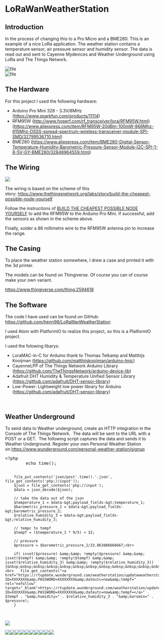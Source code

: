 # LoRaWanWeatherStation
<h2>Introduction</h2>
<p>In the process of changing this to a Pro Micro and a BME280.  This is an example of a nice LoRa application. The weather station contains a temperature sensor, air pressure sensor and humidity sensor. The data is read out and sent to Cayenne Mydevices and Weather Underground using LoRa and The Things Network.</p>
<p><img alt="file" src="https://ttnstaticfile.blob.core.windows.net/media/md_editor/image-1508417779575.large.png"><br>
<img alt="file" src="https://ttnstaticfile.blob.core.windows.net/media/md_editor/image-1508417844287.large.png"></p>
                
                  
<h2>The Hardware</h2>
<div>For this project I used the following hardware:</div><ul><li>Arduino Pro Mini 328 - 3.3V/8MHz&nbsp; (<a href="https://www.sparkfun.com/products/11114" rel="nofollow" target="_blank">https://www.sparkfun.com/products/11114</a>)</li><li>RFM95W&nbsp;(<a href="http://www.hoperf.com/rf_transceiver/lora/RFM95W.html" rel="nofollow" target="_blank">http://www.hoperf.com/rf_transceiver/lora/RFM95W.html</a>) (<a href="https://www.aliexpress.com/item/RFM95W-20dBm-100mW-868Mhz-915Mhz-DSSS-spread-spectrum-wireless-transceiver-module-SPI-SMD/32799536710.html" rel="nofollow" target="_blank">https://www.aliexpress.com/item/RFM95W-20dBm-100mW-868Mhz-915Mhz-DSSS-spread-spectrum-wireless-transceiver-module-SPI-SMD/32799536710.html</a>)</li><li>BME280 (<a href="https://www.aliexpress.com/item/BME280-Digital-Sensor-Temperature-Humidity-Barometric-Pressure-Sensor-Module-I2C-SPI-1-8-5V-GY-BME280/32848964559.html" rel="nofollow" target="_blank">https://www.aliexpress.com/item/BME280-Digital-Sensor-Temperature-Humidity-Barometric-Pressure-Sensor-Module-I2C-SPI-1-8-5V-GY-BME280/32848964559.html</a>)</li></ul>

<h2>The Wiring</h2>
<p><img src="https://ttnstaticfile.blob.core.windows.net/media/django-summernote/2017-10-19/811b9b9d-8271-4e64-a113-7fa30a6935aa.png" style=""></p><p>The wiring is based on the scheme of this story:&nbsp;<a href="https://www.thethingsnetwork.org/labs/story/build-the-cheapest-possible-node-yourself" rel="nofollow" target="_blank">https://www.thethingsnetwork.org/labs/story/build-the-cheapest-possible-node-yourself</a><a href="https://www.thethingsnetwork.org/labs/story/build-the-cheapest-possible-node-yourself" rel="nofollow" target="_blank"></a></p><p>Follow the instrucitons of&nbsp;<a href="https://www.thethingsnetwork.org/labs/story/build-the-cheapest-possible-node-yourself" rel="nofollow" target="_blank">BUILD THE CHEAPEST POSSIBLE NODE YOURSELF</a>&nbsp;to add the RFM95W to the Arduino Pro Mini.&nbsp;If successful, add the sensors as shown in the scheme above.&nbsp;</p><p>Finally, solder a 86 millimetre wire to the RFM95W antenna pin to increase the range.<br></p>

<h2>The Casing</h2>
<p></p><p>To place the weather station somewhere, I drew a case and printed it with the 3d printer.&nbsp;</p><p>The models can be found on Thingiverse. Of course you can of course make your own variant.&nbsp;</p><p><a href="https://www.thingiverse.com/thing:2594618" rel="nofollow" target="_blank">https://www.thingiverse.com/thing:2594618</a>

<h2>The Software</h2>
<p>The code I have used can be found on GitHub: <a href="https://github.com/henri98/LoRaWanWeatherStation" rel="nofollow" target="_blank">https://github.com/henri98/LoRaWanWeatherStation</a>&nbsp;</p><p> I used Atom with PlatformIO to realize this project, so this is a PlatformIO project. </p><p>I used the folowing libarys: </p><ul><li>LoraMAC-in-C for Arduino thank to&nbsp;Thomas Telkamp and Matthijs Kooijman (<a href="https://github.com/matthijskooijman/arduino-lmic" rel="nofollow" target="_blank">https://github.com/matthijskooijman/arduino-lmic</a>)</li><li>CayenneLPP of The Things Network Arduino Library (<a href="https://github.com/TheThingsNetwork/arduino-device-lib" rel="nofollow" target="_blank">https://github.com/TheThingsNetwork/arduino-device-lib</a>)</li><li>Adafruit DHT Humidity &amp; Temperature Unified Sensor Library (<a href="https://github.com/adafruit/DHT-sensor-library" rel="nofollow" target="_blank">https://github.com/adafruit/DHT-sensor-library</a>)</li><li>Low-Power: Lightweight low power library for Arduino (<a href="https://github.com/adafruit/DHT-sensor-library" rel="nofollow" target="_blank">https://github.com/adafruit/DHT-sensor-library</a>)</li></ul><p><br></p>

<h2>Weather Underground</h2>
<p>To send data to Weather underground, create an HTTP integration in the Console of The Things Network.&nbsp;&nbsp;The data will be sent to the URL with a POST or a GET.&nbsp;&nbsp;The following script captures the data and sends it to Weather Underground. Register your own Personal Weather Station on&nbsp;<a href="https://www.wunderground.com/personal-weather-station/signup" rel="nofollow" target="_blank">https://www.wunderground.com/personal-weather-station/signup</a>&nbsp;</p>
<pre>&lt;?php
        echo time();

        file_put_contents('json/post'.time().'.json', file_get_contents('php://input'));
        $json = file_get_contents('php://input');
        $data = json_decode($json);

        // take the data out of the json
        $temperature_1 = $data-&gt;payload_fields-&gt;temperature_1;
        $barometric_pressure_2 = $data-&gt;payload_fields-&gt;barometric_pressure_2;
        $relative_humidity_3 = $data-&gt;payload_fields-&gt;relative_humidity_3;

        // tempc to tempf
        $tempf = ($temperature_1 * 9/5) + 32;

        // pressure 
        $pressure = $barometric_pressure_2/33.863886666667;<br>

        if( isset($pressure) &amp;&amp; !empty($pressure) &amp;&amp; isset($tempf) &amp;&amp; !empty($tempf) &amp;&amp; isset($relative_humidity_3) &amp;&amp; !empty($relative_humidity_3)){&nbsp;&nbsp;&nbsp;&nbsp;&nbsp;&nbsp;&nbsp;&nbsp;&nbsp;&nbsp;&nbsp;&nbsp; <br>   file_get_contents("<a href="https://rtupdate.wunderground.com/weatherstation/updateweatherstation.php?ID=XXXXXXX&amp;PASSWORD=XXXXXXXX&amp;dateutc=now&amp;tempf=" rel="nofollow" target="_blank">https://rtupdate.wunderground.com/weatherstation/updateweatherstation.php?ID=XXXXXXX&amp;PASSWORD=XXXXXXXX&amp;dateutc=now&amp;tempf=</a>" . $tempf . "&amp;humidity=" . $relative_humidity_3 . "&amp;baromin=" . $pressure);
        }
</pre>
<img src="https://ttnstaticfile.blob.core.windows.net/media/django-summernote/2017-10-19/7c9ed53f-24e6-49f5-9640-83e6e950f5db.png" style="">


<img src="https://lh3.googleusercontent.com/2EEyawmH3rNHn1ICmcI4wHNzP1-plMN-IJxe3NnAsub2lSi9Zp1jWigjPEmqTnlTdkgrc150-cKWNF7q5sqJG9YTd4yc025VWEuFGw6Vczmv7FxojwAH0PHZHernPQTOCJg0n4YV3n28G4cQmKhcoJUWUemuw64o_M2pYzNppPF7c-25R_hjsCnmG1vbaC8iWtlcDZrDig82UTJvVyiBSjT-MDaof8mOEqhKD6YwUATIU5tDj0Ea7ArKiceiSxVLnBioM0xQ2RMr6EdKEvwv3CP7LvauiYLwdvDCT3lQ-oZ5UhhobHQNLrYVtR95zp-M2YXr6zbpcq0M4Y1mY8hVkBDsS3l_vOIqYVbNXUynr51Qhim5W8AGHRVkArBvvE7C7cSS_LeC7K9v0o1Ro21xkPvsVdyal8ZG6Jc2GkpmqtxyVKPyC3YxDlUP5OEhF5V0RVrEpfMO38Mivstr8NCtJZVwfbGohZ1s4lx3YDT48lOUJb7DJKX5NlSqsPIHx17cCrAXngzpLKMDJO7iEnof1KRW2g5gWLQfSnZSUgXEJDn_m49YEuQk9oi7pRXUeqNmEhCvaKmENnA2bNwH7sU7mp_6n62YN3VSn174ixyU0g=w1214-h910-no"><img src="https://lh3.googleusercontent.com/2EEyawmH3rNHn1ICmcI4wHNzP1-plMN-IJxe3NnAsub2lSi9Zp1jWigjPEmqTnlTdkgrc150-cKWNF7q5sqJG9YTd4yc025VWEuFGw6Vczmv7FxojwAH0PHZHernPQTOCJg0n4YV3n28G4cQmKhcoJUWUemuw64o_M2pYzNppPF7c-25R_hjsCnmG1vbaC8iWtlcDZrDig82UTJvVyiBSjT-MDaof8mOEqhKD6YwUATIU5tDj0Ea7ArKiceiSxVLnBioM0xQ2RMr6EdKEvwv3CP7LvauiYLwdvDCT3lQ-oZ5UhhobHQNLrYVtR95zp-M2YXr6zbpcq0M4Y1mY8hVkBDsS3l_vOIqYVbNXUynr51Qhim5W8AGHRVkArBvvE7C7cSS_LeC7K9v0o1Ro21xkPvsVdyal8ZG6Jc2GkpmqtxyVKPyC3YxDlUP5OEhF5V0RVrEpfMO38Mivstr8NCtJZVwfbGohZ1s4lx3YDT48lOUJb7DJKX5NlSqsPIHx17cCrAXngzpLKMDJO7iEnof1KRW2g5gWLQfSnZSUgXEJDn_m49YEuQk9oi7pRXUeqNmEhCvaKmENnA2bNwH7sU7mp_6n62YN3VSn174ixyU0g=w1214-h910-no"><img src="https://lh3.googleusercontent.com/2EEyawmH3rNHn1ICmcI4wHNzP1-plMN-IJxe3NnAsub2lSi9Zp1jWigjPEmqTnlTdkgrc150-cKWNF7q5sqJG9YTd4yc025VWEuFGw6Vczmv7FxojwAH0PHZHernPQTOCJg0n4YV3n28G4cQmKhcoJUWUemuw64o_M2pYzNppPF7c-25R_hjsCnmG1vbaC8iWtlcDZrDig82UTJvVyiBSjT-MDaof8mOEqhKD6YwUATIU5tDj0Ea7ArKiceiSxVLnBioM0xQ2RMr6EdKEvwv3CP7LvauiYLwdvDCT3lQ-oZ5UhhobHQNLrYVtR95zp-M2YXr6zbpcq0M4Y1mY8hVkBDsS3l_vOIqYVbNXUynr51Qhim5W8AGHRVkArBvvE7C7cSS_LeC7K9v0o1Ro21xkPvsVdyal8ZG6Jc2GkpmqtxyVKPyC3YxDlUP5OEhF5V0RVrEpfMO38Mivstr8NCtJZVwfbGohZ1s4lx3YDT48lOUJb7DJKX5NlSqsPIHx17cCrAXngzpLKMDJO7iEnof1KRW2g5gWLQfSnZSUgXEJDn_m49YEuQk9oi7pRXUeqNmEhCvaKmENnA2bNwH7sU7mp_6n62YN3VSn174ixyU0g=w1214-h910-no"><img src="https://lh3.googleusercontent.com/2EEyawmH3rNHn1ICmcI4wHNzP1-plMN-IJxe3NnAsub2lSi9Zp1jWigjPEmqTnlTdkgrc150-cKWNF7q5sqJG9YTd4yc025VWEuFGw6Vczmv7FxojwAH0PHZHernPQTOCJg0n4YV3n28G4cQmKhcoJUWUemuw64o_M2pYzNppPF7c-25R_hjsCnmG1vbaC8iWtlcDZrDig82UTJvVyiBSjT-MDaof8mOEqhKD6YwUATIU5tDj0Ea7ArKiceiSxVLnBioM0xQ2RMr6EdKEvwv3CP7LvauiYLwdvDCT3lQ-oZ5UhhobHQNLrYVtR95zp-M2YXr6zbpcq0M4Y1mY8hVkBDsS3l_vOIqYVbNXUynr51Qhim5W8AGHRVkArBvvE7C7cSS_LeC7K9v0o1Ro21xkPvsVdyal8ZG6Jc2GkpmqtxyVKPyC3YxDlUP5OEhF5V0RVrEpfMO38Mivstr8NCtJZVwfbGohZ1s4lx3YDT48lOUJb7DJKX5NlSqsPIHx17cCrAXngzpLKMDJO7iEnof1KRW2g5gWLQfSnZSUgXEJDn_m49YEuQk9oi7pRXUeqNmEhCvaKmENnA2bNwH7sU7mp_6n62YN3VSn174ixyU0g=w1214-h910-no"><span style="font-size: 12px;"><img src="https://ttnstaticfile.blob.core.windows.net/media/django-summernote/2017-10-19/5ae8f001-501c-49f4-8635-998464588e90.jpg" style="font-size: 14px;"><img src="https://ttnstaticfile.blob.core.windows.net/media/django-summernote/2017-10-19/130c3138-c4e2-4ec5-9768-8d801a2507a3.jpg" style="font-size: 14px;"><img src="https://ttnstaticfile.blob.core.windows.net/media/django-summernote/2017-10-19/2ca3ce99-b7c8-41c2-88ca-90802c851e88.jpg" style="font-size: 14px;"><img src="https://ttnstaticfile.blob.core.windows.net/media/django-summernote/2017-10-19/4d9f4308-5b7e-4378-a862-b525c4fa67f7.jpg" style="font-size: 14px;"><img src="https://ttnstaticfile.blob.core.windows.net/media/django-summernote/2017-10-19/54d728d9-7c77-4ff6-b902-01cb2511bd86.jpg" style="font-size: 14px;"></span><img src="https://ttnstaticfile.blob.core.windows.net/media/django-summernote/2017-10-19/0951e494-24c0-4930-b561-32a396f7bce6.jpg" style="">
